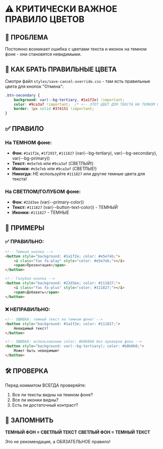 # ⚠️ КРИТИЧЕСКИ ВАЖНОЕ ПРАВИЛО ЦВЕТОВ

## 🔴 ПРОБЛЕМА

Постоянно возникает ошибка с цветами текста и иконок на темном фоне - они становятся невидимыми.

## 📝 КАК БРАТЬ ПРАВИЛЬНЫЕ ЦВЕТА

Смотри файл `styles/save-cancel-override.css` - там есть правильные цвета для кнопок "Отмена":
```css
.btn-secondary {
    background: var(--bg-tertiary, #1a1f2e) !important;
    color: #9ca3af !important;  /* <-- ЭТОТ ЦВЕТ ДЛЯ ТЕКСТА НА ТЕМНОМ ФОНЕ! */
    border: 1px solid #374151 !important;
}
```

## ✅ ПРАВИЛО

### На ТЕМНОМ фоне:
- **Фон:** `#1a1f2e`, `#1f2937`, `#111827` (var(--bg-tertiary), var(--bg-secondary), var(--bg-primary))
- **Текст:** `#e5e7eb` или `#9ca3af` (СВЕТЛЫЙ!)
- **Иконки:** `#e5e7eb` или `#9ca3af` (СВЕТЛЫЕ!)
- **Никогда:** НЕ используйте `#111827` или другие темные цвета для текста!

### На СВЕТЛОМ/ГОЛУБОМ фоне:
- **Фон:** `#22d3ee` (var(--primary-color))
- **Текст:** `#111827` (var(--button-text-color)) - ТЕМНЫЙ
- **Иконки:** `#111827` - ТЕМНЫЕ

## 📝 ПРИМЕРЫ

### ✅ ПРАВИЛЬНО:
```html
<!-- Темная кнопка -->
<button style="background: #1a1f2e; color: #e5e7eb;">
    <i class="fas fa-play" style="color: #e5e7eb;"></i>
    <span>Презентация</span>
</button>

<!-- Голубая кнопка -->
<button style="background: #22d3ee; color: #111827;">
    <i class="fas fa-plus" style="color: #111827;"></i>
    <span>Добавить</span>
</button>
```

### ❌ НЕПРАВИЛЬНО:
```html
<!-- ОШИБКА: темный текст на темном фоне! -->
<button style="background: #1a1f2e; color: #111827;">
    Невидимый текст!
</button>

<!-- ОШИБКА: использование color: #b0b0b0 без проверки фона -->
<button style="background: var(--bg-tertiary); color: #b0b0b0;">
    Может быть невидимым!
</button>
```

## 🛠️ ПРОВЕРКА

Перед коммитом ВСЕГДА проверяйте:
1. Все ли тексты видны на темном фоне?
2. Все ли иконки видны?
3. Есть ли достаточный контраст?

## 📌 ЗАПОМНИТЬ

**ТЕМНЫЙ ФОН = СВЕТЛЫЙ ТЕКСТ**
**СВЕТЛЫЙ ФОН = ТЕМНЫЙ ТЕКСТ**

Это не рекомендация, а ОБЯЗАТЕЛЬНОЕ правило!